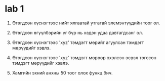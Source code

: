 # lab 1

1. Өгөгдсөн хүснэгтээс нийт ялгаатай утгатай элемэнтүүдийн тоог ол.

2. Өгөгдсөн өгүүлбэрийн үг бүр нь хэдэн удаа давтагдсанг ол.

3. Өгөгдсөн хүснэгтээс 'xyz' тэмдэгт мөрийг агуулсан тэмдэгт мөрүүдийг хэвлэ.

4. Өгөгдсөн хүснэгтээс 'xyz' тэмдэгт мөрөөр эхэлсэн эсвэл төгссөн тэмдэгт мөрүүдийг хэвлэ.

5. Хамгийн эхний анхны 50 тоог олох функц бич.
